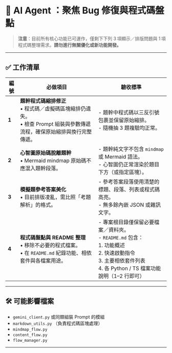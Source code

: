 
# 📌 AI Agent ：聚焦 Bug 修復與程式碼盤點

> **注意**：目前所有核心功能已可運作，僅剩下下列 3 項顯示／排版問題與 1 項程式碼整理需求。**請勿進行無關優化或新功能開發。**

---

## ✅ 工作清單

| 編號 | 必做項目 | 驗收標準 |
|------|----------|----------|
| **1** | **題幹程式碼縮排修正**<br>• 程式碼／虛擬碼區塊縮排仍遺失。<br>• 檢查 Prompt 組裝與參數傳遞流程，確保原始縮排與換行完整傳遞。 | - 題幹中程式碼以三反引號包裹並保留原始縮排。<br>- 隨機抽 3 題複驗均正常。 |
| **2** | **心智圖原始碼脫離題幹**<br>• Mermaid mindmap 原始碼不應混入題幹段落。 | - 題幹純文字不包含 `mindmap` 或 Mermaid 語法。<br>- 心智圖仍正常渲染於題目下方（或指定區塊）。 |
| **3** | **模擬題參考答案美化**<br>• 目前排版凌亂，需比照「考題解析」的格式。 | - 參考答案段落使用清楚的標題、段落、列表或程式碼高亮。<br>- 無多餘內嵌 JSON 或雜訊文字。 |
| **4** | **程式碼盤點與 README 整理**<br>• 移除不必要的程式檔案。<br>• 在 `README.md` 紀錄功能、相依套件與各檔案用途。 | - 專案根目錄僅保留必要檔案／資料夾。<br>- `README.md` 包含：<br>  1. 功能概述<br>  2. 快速啟動指令<br>  3. 主要相依套件列表<br>  4. 各 Python / TS 檔案功能說明（1–2 行即可） |

---

## 🛠️ 可能影響檔案

- `gemini_client.py` 或同類組裝 Prompt 的模組  
- `markdown_utils.py` （負責程式碼區塊處理）  
- `mindmap_flow.py`
- `content_flow.py`
- `flow_manager.py`

---